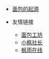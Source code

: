 * [面包的起源](https://b23.tv/f7qzwJX)

* 友情链接
  * [面包工坊](https://gitee.com/the-origin-of-bread/bakery)
  * [小枫社长](https://space.bilibili.com/1100962821)
  * [枫雨在线](https://www.ifyzx.com)


